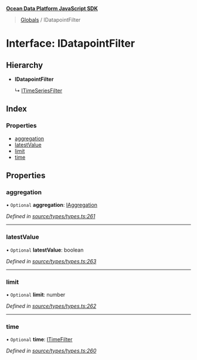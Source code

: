 **[Ocean Data Platform JavaScript SDK](../README.md)**

> [Globals](../README.md) / IDatapointFilter

# Interface: IDatapointFilter

## Hierarchy

* **IDatapointFilter**

  ↳ [ITimeSeriesFilter](itimeseriesfilter.md)

## Index

### Properties

* [aggregation](idatapointfilter.md#aggregation)
* [latestValue](idatapointfilter.md#latestvalue)
* [limit](idatapointfilter.md#limit)
* [time](idatapointfilter.md#time)

## Properties

### aggregation

• `Optional` **aggregation**: [IAggregation](iaggregation.md)

*Defined in [source/types/types.ts:261](https://github.com/C4IROcean/ODP-sdk-js/blob/0525c32/source/types/types.ts#L261)*

___

### latestValue

• `Optional` **latestValue**: boolean

*Defined in [source/types/types.ts:263](https://github.com/C4IROcean/ODP-sdk-js/blob/0525c32/source/types/types.ts#L263)*

___

### limit

• `Optional` **limit**: number

*Defined in [source/types/types.ts:262](https://github.com/C4IROcean/ODP-sdk-js/blob/0525c32/source/types/types.ts#L262)*

___

### time

• `Optional` **time**: [ITimeFilter](itimefilter.md)

*Defined in [source/types/types.ts:260](https://github.com/C4IROcean/ODP-sdk-js/blob/0525c32/source/types/types.ts#L260)*
